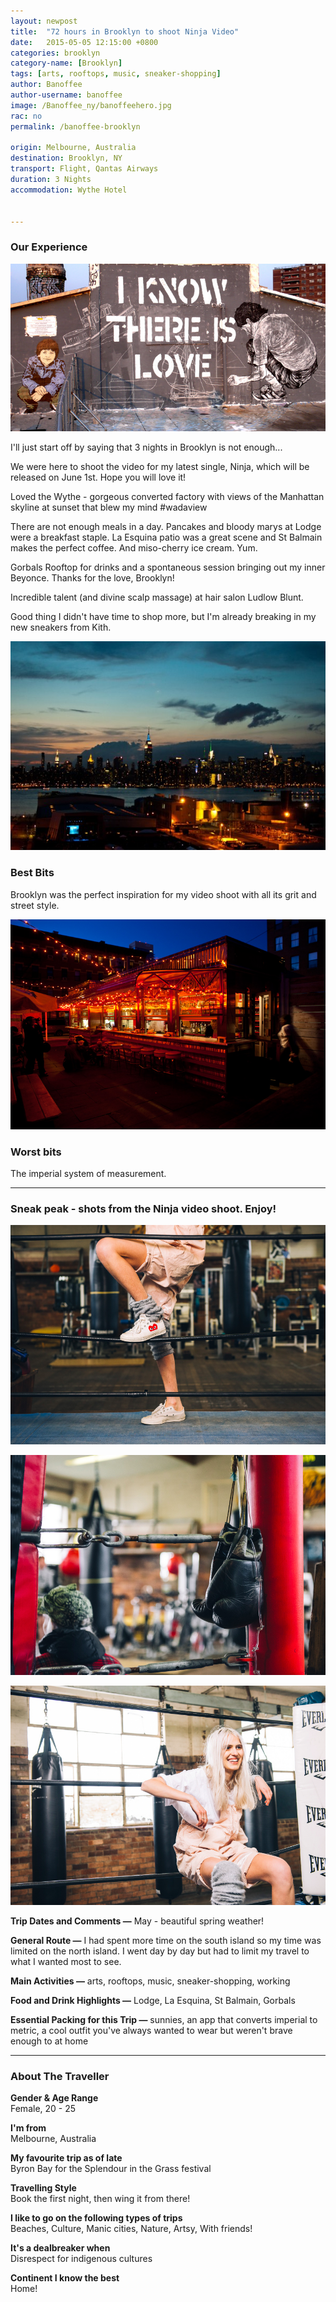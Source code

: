```yaml
---
layout: newpost
title:  "72 hours in Brooklyn to shoot Ninja Video"
date:   2015-05-05 12:15:00 +0800
categories: brooklyn
category-name: [Brooklyn]
tags: [arts, rooftops, music, sneaker-shopping]
author: Banoffee
author-username: banoffee
image: /Banoffee_ny/banoffeehero.jpg
rac: no
permalink: /banoffee-brooklyn

origin: Melbourne, Australia
destination: Brooklyn, NY
transport: Flight, Qantas Airways
duration: 3 Nights
accommodation: Wythe Hotel


---
```


### Our Experience

![Street art in Brooklyn](/img/Banoffee_ny/streetart.jpg "Street art in Brooklyn")

I'll just start off by saying that 3 nights in Brooklyn is not enough...

We were here to shoot the video for my latest single, Ninja, which will be released on June 1st. Hope you will love it!

Loved the Wythe - gorgeous converted factory with views of the Manhattan skyline at sunset that blew my mind #wadaview

There are not enough meals in a day. Pancakes and bloody marys at Lodge were a breakfast staple. La Esquina patio was a great scene and St Balmain makes the perfect coffee. And miso-cherry ice cream. Yum.

Gorbals Rooftop for drinks and a spontaneous session bringing out my inner Beyonce. Thanks for the love, Brooklyn!     

Incredible talent (and divine scalp massage) at hair salon Ludlow Blunt.

Good thing I didn't have time to shop more, but I'm already breaking in my new sneakers from Kith.

![Wythe Hotel in Brooklyn](/img/Banoffee_ny/wythe.jpg "Wythe Hotel in Brooklyn")

### Best Bits

Brooklyn was the perfect inspiration for my video shoot with all its grit and street style.

![La Esquina in Brooklyn](/img/Banoffee_ny/laesquina.jpg "La Esquina in Brooklyn")

### Worst bits

The imperial system of measurement.

<hr />

### Sneak peak - shots from the Ninja video shoot. Enjoy!

![Ninja shoot behind the scenes](/img/Banoffee_ny/behindthescenes1.jpg "Ninja shoot behind the scenes")

![Ninja shoot behind the scenes](/img/Banoffee_ny/behindthescenes2.jpg "Ninja shoot behind the scenes")

![Ninja shoot behind the scenes](/img/Banoffee_ny/behindthescenes3.jpg "Ninja shoot behind the scenes")


**Trip Dates and Comments &mdash;** May - beautiful spring weather!

**General Route &mdash;** I had spent more time on the south island so my time was limited on the north island. I went day by day but had to limit my travel to what I wanted most to see.

**Main Activities &mdash;** arts, rooftops, music, sneaker-shopping, working

**Food and Drink Highlights &mdash;** Lodge, La Esquina, St Balmain, Gorbals

**Essential Packing for this Trip &mdash;** sunnies, an app that converts imperial to metric, a cool outfit you've always wanted to wear but weren't brave enough to at home

<hr />

### About The Traveller

**Gender & Age Range<br />** Female, 20 - 25

**I'm from <br />** Melbourne, Australia

**My favourite trip as of late <br />** Byron Bay for the Splendour in the Grass festival

**Travelling Style <br />** Book the first night, then wing it from there!

**I like to go on the following types of trips <br />** Beaches, Culture, Manic cities, Nature, Artsy, With friends!

**It's a dealbreaker when <br />** Disrespect for indigenous cultures

**Continent I know the best <br />** Home!
